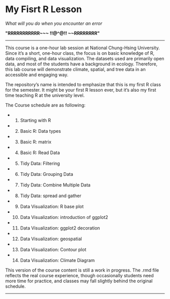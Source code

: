 # My Fisrt R Lesson

*What will you do when you encounter an error*  

**"RRRRRRRRRRR~~~ !!@^@!! ~~RRRRRRRR"** 

***

This course is a one-hour lab session at National Chung-Hsing University. Since it’s a short, one-hour class, the focus is on basic knowledge of R, data compiling, and data visualization. The datasets used are primarily open data, and most of the students have a background in ecology. Therefore, this lab course will demonstrate climate, spatial, and tree data in an accessible and engaging way.

The repository’s name is intended to emphasize that this is my first R class for the semester. It might be your first R lesson ever, but it’s also my first time teaching R at the university level.

The Course schedule are as following: 

-   1. Starting with R
-   2. Basic R: Data types
-   3. Basic R: matrix
-   4. Basic R: Read Data
-   5. Tidy Data: Filtering
-   6. Tidy Data: Grouping Data
-   7. Tidy Data: Combine Multiple Data
-   8. Tidy Data: spread and gather
-   9. Data Visualization: R base plot
-   10. Data Visualization: introduction of ggplot2
-   11. Data Visualization: ggplot2 decoration
-   12. Data Visualization: geospatial
-   13. Data Visualization: Contour plot
-   14. Data Visualization: Climate Diagram

This version of the course content is still a work in progress. The .rmd file reflects the real course experience, though occasionally students need more time for practice, and classes may fall slightly behind the original schedule.

***
